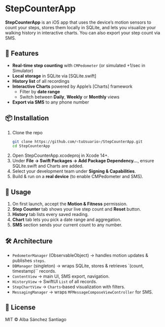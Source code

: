 # StepCounterApp

**StepCounterApp** is an iOS app that uses the device’s motion sensors to count your steps, stores them locally in SQLite, and lets you visualize your walking history in interactive charts.
You can also export your step count via SMS.


## 🚀 Features

- **Real‐time step counting** with `CMPedometer` (or simulated +1/sec in Simulator)  
- **Local storage** in SQLite via [SQLite.swift]  
- **History list** of all recordings  
- **Interactive Charts** powered by Apple’s [Charts] framework  
  - Filter by **date range**  
  - Switch between **Daily**, **Weekly** or **Monthly** views  
- **Export via SMS** to any phone number  


## 📦 Installation

1. Clone the repo  
   ```bash
   git clone https://github.com/<tuUsuario>/StepCounterApp.git
   cd StepCounterApp  
2. Open StepCounterApp.xcodeproj in Xcode 14+.
3. Under **File → Swift Packages → Add Package Dependency…**, ensure SQLite.swift and Charts are added.
4. Select your development team under **Signing & Capabilities**.
5. Build & run on a **real device** (to enable CMPedometer and SMS).
   

## 📖 Usage

1. On first launch, accept the **Motion & Fitness** permission.
2. **Step Counter** tab shows your live step count and **Reset** button.
3. **History** tab lists every saved reading.
4. **Chart** tab lets you pick a date range and aggregation.
5. **SMS** section sends your current count to any number.


## 🛠 Architecture

- `PedometerManager` (ObservableObject) → handles motion updates & publishes `steps`.
- `DBManager` (singleton) → wraps SQLite, stores & retrieves `(count, timestamp)`` records.
- `ContentView` → main UI, SMS export, navigation.
- `HistoryView` → SwiftUI `List` of all records.
- `StepChartView` → `Charts`‐based visualization with filters.
- `MessagingManager` → wraps `MFMessageComposeViewController` for SMS.


 ## 📄 License

MIT © Alba Sánchez Santiago
